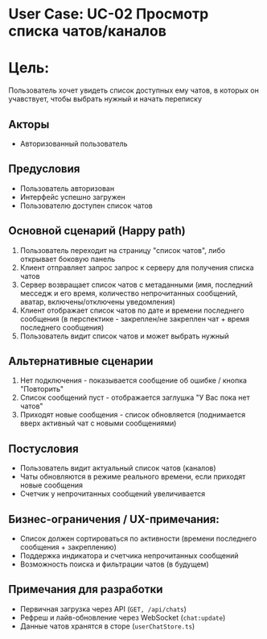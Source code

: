 # User Case: UC-02 Просмотр списка чатов/каналов

# Цель:

Пользователь хочет увидеть список доступных ему чатов, в которых он учавствует, чтобы выбрать нужный и начать переписку

## Акторы

- Авторизованный пользователь

## Предусловия

- Пользователь авторизован
- Интерфейс успешно загружен
- Пользователю доступен список чатов

## Основной сценарий (Happy path)

1. Пользователь переходит на страницу "список чатов", либо открывает боковую панель
2. Клиент отправляет запрос запрос к серверу для получения списка чатов
3. Сервер возвращает список чатов с метаданными (имя, последний месседж и его время, количество непрочитанных сообщений, аватар, включены/отключены уведомления)
4. Клиент отображает список чатов по дате и времени последнего сообщения (в перспектике - закреплен/не закреплен чат + время последнего сообщения)
5. Пользователь видит список чатов и может выбрать нужный

## Альтернативные сценарии

1. Нет подключения - показывается сообщение об ошибке / кнопка "Повторить"
2. Список сообщений пуст - отображается заглушка "У Вас пока нет чатов"
3. Приходят новые сообщения - список обновляется (поднимается вверх активный чат с новыми сообщениями)

## Постусловия

- Пользователь видит актуальный список чатов (каналов)
- Чаты обновляются в режиме реального времени, если приходят новые сообщения
- Счетчик у непрочитанных сообщений увеличивается

## Бизнес-ограничения / UX-примечания:

- Список должен сортироваться по активности (времени последнего сообщения + закреплению)
- Поддержка индикатора и счетчика непрочитанных сообщений
- Возможность поиска и фильтрации чатов (в будущем)

## Примечания для разработки

- Первичная загрузка через API (`GET, /api/chats`)
- Рефреш и лайв-обновление через WebSocket (`chat:update`)
- Данные чатов хранятся в сторе (`userChatStore.ts`)
